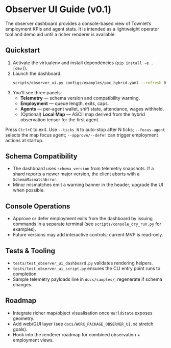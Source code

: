 # Observer UI Guide (v0.1)

The observer dashboard provides a console-based view of Townlet’s employment KPIs and agent stats. It is intended as a lightweight operator tool and demo aid until a richer renderer is available.

## Quickstart
1. Activate the virtualenv and install dependencies (`pip install -e .[dev]`).
2. Launch the dashboard:
   ```bash
   scripts/observer_ui.py configs/examples/poc_hybrid.yaml --refresh 0.5 [--focus-agent alice]
   ```
3. You’ll see three panels:
   - **Telemetry** — schema version and compatibility warning.
   - **Employment** — queue length, exits, caps.
   - **Agents** — per-agent wallet, shift state, attendance, wages withheld.
   - (Optional) **Local Map** — ASCII map derived from the hybrid observation tensor for the first agent.

Press `Ctrl+C` to exit. Use `--ticks N` to auto-stop after N ticks; `--focus-agent` selects the map focus agent; `--approve/--defer` can trigger employment actions at startup.

## Schema Compatibility
- The dashboard uses `schema_version` from telemetry snapshots. If a shard reports a newer major version, the client aborts with a `SchemaMismatchError`.
- Minor mismatches emit a warning banner in the header; upgrade the UI when possible.

## Console Operations
- Approve or defer employment exits from the dashboard by issuing commands in a separate terminal (see `scripts/console_dry_run.py` for examples).
- Future versions may add interactive controls; current MVP is read-only.

## Tests & Tooling
- `tests/test_observer_ui_dashboard.py` validates rendering helpers.
- `tests/test_observer_ui_script.py` ensures the CLI entry point runs to completion.
- Sample telemetry payloads live in `docs/samples/`; regenerate if schema changes.

## Roadmap
- Integrate richer map/object visualisation once `WorldState` exposes geometry.
- Add web/GUI layer (see `docs/WORK_PACKAGE_OBSERVER_UI.md` stretch goals).
- Hook into the renderer roadmap for combined observation + employment views.
